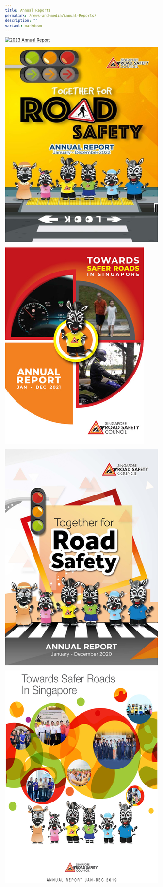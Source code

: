 ```yaml
---
title: Annual Reports
permalink: /news-and-media/Annual-Reports/
description: ""
variant: markdown
---
```

<a href="https://drive.google.com/file/d/18BrdI3j9kqpl-_YUj-HRuK-7UBFXQxcm/view?usp=sharing"><img src="/images/2023 annual report" title="SRSC 2023 Annual Report" alt="2023 Annual Report"></a>

<a href="https://drive.google.com/file/d/18BrdI3j9kqpl-_YUj-HRuK-7UBFXQxcm/view?usp=sharing"><img src="/images/2022  .jpg" title="SRSC 2022 Annual Report" alt="SRSC 2022 Annual Report"></a>



<a href="https://drive.google.com/file/d/1NsYJxiO2W19-YA0pl6YgiH8C8gVb0khY/view?usp=share\_link"><img src="/images/2021.jpg" title="SRSC 2021 Annual Report" alt="SRSC 2021 Annual Report"></a>


<a href="https://drive.google.com/file/d/1roBlWgsmuQgh0GKkZDY4quHWYxvtE963/view?usp=share\_link"><img src="/images/2020.jpg" title="SRSC 2020 Annual Report" alt="SRSC 2020 Annual Report"></a>

<a href="https://drive.google.com/file/d/1eide1EiSAT2_PwMTyDrfe5nJ0_PVtkdJ/view?usp=share_link"><img src="/images/2019.jpg" title="SRSC 2019 Annual Report" alt="SRSC 2019 Annual Report"></a>